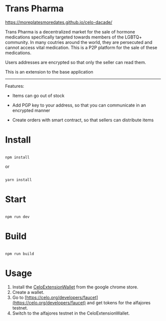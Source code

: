 # Trans Pharma

https://moreplatesmoredates.github.io/celo-dacade/

Trans Pharma is a decentralized market for the sale of hormone medications specifically targeted towards members of the LGBTQ+ community. In many coutries around the world, they are persecuted and cannot access vital medication. This is a P2P platform for the sale of these medications.

Users addresses are encrypted so that only the seller can read them. 

This is an extension to the base application

--------------------------------

Features:

- Items can go out of stock

- Add PGP key to your address, so that you can communicate in an encrypted manner

- Create orders with smart contract, so that sellers can distribute items

# Install

```

npm install

```

or 

```

yarn install

```

# Start

```

npm run dev

```

# Build

```

npm run build

```
# Usage
1. Install the [CeloExtensionWallet](https://chrome.google.com/webstore/detail/celoextensionwallet/kkilomkmpmkbdnfelcpgckmpcaemjcdh?hl=en) from the google chrome store.
2. Create a wallet.
3. Go to [https://celo.org/developers/faucet](https://celo.org/developers/faucet) and get tokens for the alfajores testnet.
4. Switch to the alfajores testnet in the CeloExtensionWallet.